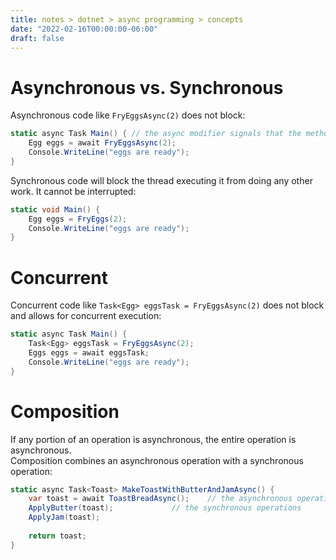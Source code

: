 ```yaml
---
title: notes > dotnet > async programming > concepts
date: "2022-02-16T00:00:00-06:00"
draft: false
---
```


# Asynchronous vs. Synchronous
Asynchronous code like `FryEggsAsync(2)` does not block:
```cs
static async Task Main() { // the async modifier signals that the method contains an await
	Egg eggs = await FryEggsAsync(2);
	Console.WriteLine("eggs are ready");
}
```

Synchronous code will block the thread executing it from doing any other work.  It cannot be interrupted:
```cs
static void Main() {
	Egg eggs = FryEggs(2);
	Console.WriteLine("eggs are ready");
}
```

# Concurrent
Concurrent code like `Task<Egg> eggsTask = FryEggsAsync(2)` does not block and allows for concurrent execution:
```cs
static async Task Main() {
	Task<Egg> eggsTask = FryEggsAsync(2);
	Eggs eggs = await eggsTask;
	Console.WriteLine("eggs are ready");
}
```

# Composition
If any portion of an operation is asynchronous, the entire operation is asynchronous.  
Composition combines an asynchronous operation with a synchronous operation:
```cs
static async Task<Toast> MakeToastWithButterAndJamAsync() {
	var toast = await ToastBreadAsync();	// the asynchronous operation
	ApplyButter(toast);				// the synchronous operations
	ApplyJam(toast);
	
	return toast;
}
```
